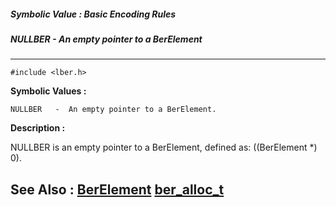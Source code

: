 ##### Symbolic Value : Basic Encoding Rules
##### NULLBER - An empty pointer to a BerElement
---
```
#include <lber.h>
```

**Symbolic Values :**

	NULLBER	  -  An empty pointer to a BerElement.


**Description :**

NULLBER is an empty pointer to a BerElement, defined as: ((BerElement *) 0).


**See Also :**
[BerElement](/domino-c-api-docs/reference/Data/BerElement)
[ber_alloc_t](/domino-c-api-docs/reference/Func/ber_alloc_t)
---
